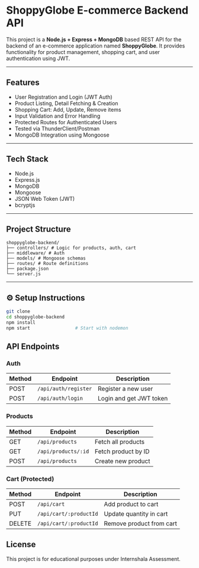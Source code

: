 # ShoppyGlobe E-commerce Backend API

This project is a **Node.js + Express + MongoDB** based REST API for the backend of an e-commerce application named **ShoppyGlobe**. It provides functionality for product management, shopping cart, and user authentication using JWT.

---

## Features

- User Registration and Login (JWT Auth)
- Product Listing, Detail Fetching & Creation
- Shopping Cart: Add, Update, Remove items
- Input Validation and Error Handling
- Protected Routes for Authenticated Users
- Tested via ThunderClient/Postman
- MongoDB Integration using Mongoose

---

## Tech Stack

- Node.js
- Express.js
- MongoDB
- Mongoose
- JSON Web Token (JWT)
- bcryptjs

---

## Project Structure

```
shoppyglobe-backend/
├── controllers/ # Logic for products, auth, cart
├── middleware/ # Auth
├── models/ # Mongoose schemas
├── routes/ # Route definitions
├── package.json
└── server.js
```

---

## ⚙️ Setup Instructions

```bash
git clone
cd shoppyglobe-backend
npm install
npm start                 # Start with nodemon
```

## API Endpoints

### Auth

| Method | Endpoint             | Description             |
| ------ | -------------------- | ----------------------- |
| POST   | `/api/auth/register` | Register a new user     |
| POST   | `/api/auth/login`    | Login and get JWT token |

### Products

| Method | Endpoint            | Description         |
| ------ | ------------------- | ------------------- |
| GET    | `/api/products`     | Fetch all products  |
| GET    | `/api/products/:id` | Fetch product by ID |
| POST   | `/api/products`     | Create new product  |

### Cart (Protected)

| Method | Endpoint               | Description              |
| ------ | ---------------------- | ------------------------ |
| POST   | `/api/cart`            | Add product to cart      |
| PUT    | `/api/cart/:productId` | Update quantity in cart  |
| DELETE | `/api/cart/:productId` | Remove product from cart |

## License

This project is for educational purposes under Internshala Assessment.
